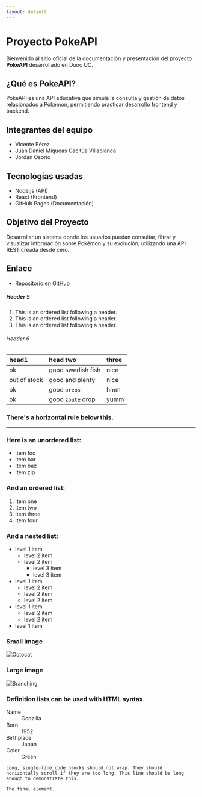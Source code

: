 ```yaml
---
layout: default
---
```


# Proyecto PokeAPI

Bienvenido al sitio oficial de la documentación y presentación del proyecto **PokeAPI** desarrollado en Duoc UC.

## ¿Qué es PokeAPI?

PokeAPI es una API educativa que simula la consulta y gestión de datos relacionados a Pokémon, permitiendo practicar desarrollo frontend y backend.

## Integrantes del equipo

- Vicente Pérez
- Juan Daniel Miqueas Gacitúa Villablanca
- Jordán Osorio

## Tecnologías usadas

- Node.js (API)
- React (Frontend)
- GitHub Pages (Documentación)

## Objetivo del Proyecto

Desarrollar un sistema donde los usuarios puedan consultar, filtrar y visualizar información sobre Pokémon y su evolución, utilizando una API REST creada desde cero.

## Enlace

- [Repositorio en GitHub](https://github.com/Duoc-Airways/PokeAPI)

##### Header 5

1.  This is an ordered list following a header.
2.  This is an ordered list following a header.
3.  This is an ordered list following a header.

###### Header 6

| head1        | head two          | three |
| :----------- | :---------------- | :---- |
| ok           | good swedish fish | nice  |
| out of stock | good and plenty   | nice  |
| ok           | good `oreos`      | hmm   |
| ok           | good `zoute` drop | yumm  |

### There's a horizontal rule below this.

---

### Here is an unordered list:

- Item foo
- Item bar
- Item baz
- Item zip

### And an ordered list:

1.  Item one
1.  Item two
1.  Item three
1.  Item four

### And a nested list:

- level 1 item
  - level 2 item
  - level 2 item
    - level 3 item
    - level 3 item
- level 1 item
  - level 2 item
  - level 2 item
  - level 2 item
- level 1 item
  - level 2 item
  - level 2 item
- level 1 item

### Small image

![Octocat](https://github.githubassets.com/images/icons/emoji/octocat.png)

### Large image

![Branching](https://guides.github.com/activities/hello-world/branching.png)

### Definition lists can be used with HTML syntax.

<dl>
<dt>Name</dt>
<dd>Godzilla</dd>
<dt>Born</dt>
<dd>1952</dd>
<dt>Birthplace</dt>
<dd>Japan</dd>
<dt>Color</dt>
<dd>Green</dd>
</dl>

```
Long, single-line code blocks should not wrap. They should horizontally scroll if they are too long. This line should be long enough to demonstrate this.
```

```
The final element.
```
